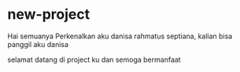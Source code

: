 # new-project
Hai semuanya
Perkenalkan aku danisa rahmatus septiana, kalian bisa panggil aku danisa

selamat datang di project ku dan semoga bermanfaat
